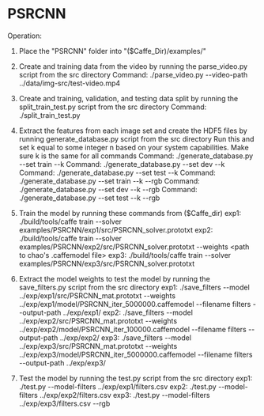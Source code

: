 # PSRCNN


Operation:


1. Place the "PSRCNN" folder into "($Caffe_Dir)/examples/"


1. Create and training data from the video by running the parse_video.py script from the src directory
Command: ./parse_video.py --video-path ../data/img-src/test-video.mp4


2. Create and training, validation, and testing data split by running the split_train_test.py script from the src directory
Command: ./split_train_test.py


3. Extract the features from each image set and create the HDF5 files by running generate_database.py script from the src directory
Run this and set k equal to some integer n based on your system capabilities.
Make sure k is the same for all commands
Command: ./generate_database.py --set train --k <k>
Command: ./generate_database.py --set dev --k <k>
Command: ./generate_database.py --set test --k <k>
Command: ./generate_database.py --set train --k <k> --rgb
Command: ./generate_database.py --set dev --k <k> --rgb
Command: ./generate_database.py --set test --k <k> --rgb


4. Train the model by running these commands from ($Caffe_dir)
exp1: ./build/tools/caffe train --solver examples/PSRCNN/exp1/src/PSRCNN_solver.prototxt
exp2: ./build/tools/caffe train --solver examples/PSRCNN/exp2/src/PSRCNN_solver.prototxt --weights <path to chao's .caffemodel file>
exp3: ./build/tools/caffe train --solver examples/PSRCNN/exp3/src/PSRCNN_solver.prototxt


5. Extract the model weights to test the model by running the save_filters.py script from the src directory
exp1: ./save_filters --model ../exp/exp1/src/PSRCNN_mat.prototxt --weights ../exp/exp1/model/PSRCNN_iter_5000000.caffemodel --filename filters --output-path ../exp/exp1/
exp2: ./save_filters --model ../exp/exp2/src/PSRCNN_mat.prototxt --weights ../exp/exp2/model/PSRCNN_iter_100000.caffemodel --filename filters --output-path ../exp/exp2/
exp3: ./save_filters --model ../exp/exp3/src/PSRCNN_mat.prototxt --weights ../exp/exp3/model/PSRCNN_iter_5000000.caffemodel --filename filters --output-path ../exp/exp3/


6. Test the model by running the test.py script from the src directory
exp1: ./test.py --model-filters ../exp/exp1/filters.csv
exp2: ./test.py --model-filters ../exp/exp2/filters.csv
exp3: ./test.py --model-filters ../exp/exp3/filters.csv --rgb
